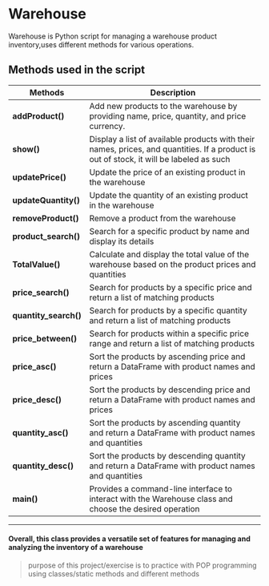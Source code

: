 # Warehouse
Warehouse is Python script for managing a warehouse product inventory,uses different methods for various operations.

## Methods used in the script 

| Methods | Description |
| ----------- | ----------- |
| **addProduct()** | Add new products to the warehouse by providing name, price, quantity, and price currency.|
| **show()** |Display a list of available products with their names, prices, and quantities. If a product is out of stock, it will be labeled as such |
| **updatePrice()**   |  Update the price of an existing product in the warehouse|
| **updateQuantity()**   |  Update the quantity of an existing product in the warehouse|
| **removeProduct()**   |  Remove a product from the warehouse|
| **product_search()**   |  Search for a specific product by name and display its details|
| **TotalValue()**  |  Calculate and display the total value of the warehouse based on the product prices and quantities|
| **price_search()**   |  Search for products by a specific price and return a list of matching products|
| **quantity_search()**  | Search for products by a specific quantity and return a list of matching products|
|**price_between()**  |  Search for products within a specific price range and return a list of matching products|
|**price_asc()**   |  Sort the products by ascending price and return a DataFrame with product names and prices|
| **price_desc()**   | Sort the products by descending price and return a DataFrame with product names and prices|
| **quantity_asc()**  |  Sort the products by ascending quantity and return a DataFrame with product names and quantities|
| **quantity_desc()**  |  Sort the products by descending quantity and return a DataFrame with product names and quantities|
| **main()**   | Provides a command-line interface to interact with the Warehouse class and choose the desired operation|

***

#### Overall, this class provides a versatile set of features for managing and analyzing the inventory of a warehouse

>purpose of this project/exercise is to practice with POP programming using classes/static methods and different methods 